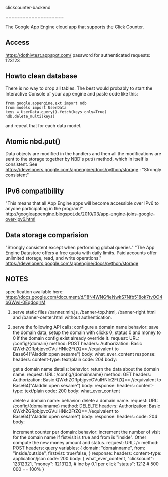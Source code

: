 clickcounter-backend

====================

The Google App Engine cloud app that supports the Click Counter.

Access
------
https://dothivtest.appspot.com/
password for authenticated requests: 123123


Howto clean database
--------------------
There is no way to drop all tables. The best would probably to
start the Interactive Console of your app engine and paste code like this:

	from google.appengine.ext import ndb
	from models import UserData
	keys = UserData.query().fetch(keys_only=True)
	ndb.delete_multi(keys)

and repeat that for each data model.


Atomic nbd.put()
----------------
Data objects are modified in the handlers and then all the modifications are
sent to the storage together by NBD's put() method, which in itself is consistent.
See https://developers.google.com/appengine/docs/python/storage :
"Strongly consistent"


IPv6 compatibility
------------------
"This means that all App Engine apps will become accessible over IPv6 to anyone participating in the program!"
http://googleappengine.blogspot.de/2010/03/app-engine-joins-google-over-ipv6.html



Data storage comparision
------------------------
"Strongly consistent except when performing global queries."
"The App Engine Datastore offers a free quota with daily limits. Paid accounts offer unlimited storage, read, and write operations."
https://developers.google.com/appengine/docs/python/storage


NOTES
-----
specification available here: https://docs.google.com/document/d/18N4WNGfieNwkS7Nfb518ok7tvOO4bGWwl-0EqdoqIrM

1) serve static files /banner.min.js, /banner-top.html, /banner-right.html and /banner-center.html without authentication.

2) serve the following API calls:
  configure a domain name
     behavior: save the domain data, setup the domain with clicks 0, status 0 and money to 0
     if the domain config exist already override it.
     request:
         URL: /config/{domain}
         method: POST
         headers:
          Authorization: Basic QWxhZGRpbjpvcGVuIHNlc2FtZQ== //equivalent to Base64("Aladdin:open sesame")
         body: what_ever_content
     response:
         headers:
          content-type: text/plain
          code: 204
         body:

   get a domain name details:
     behavior: return the data about the domain name.
     request:
         URL: /config/{domainname}
         method: GET
         headers:
          Authorization: Basic QWxhZGRpbjpvcGVuIHNlc2FtZQ== //equivalent to Base64("Aladdin:open sesame")
         body:
     response:
         headers:
          content-type: text/plain
          code: 200
         body: what_ever_content


   delete a domain name:
     behavior: delete a domain name.
     request:
         URL: /config/{domainname}
         method: DELELTE
         headers:
          Authorization: Basic QWxhZGRpbjpvcGVuIHNlc2FtZQ== //equivalent to Base64("Aladdin:open sesame")
         body:
     response:
         headers:
          code: 204
         body:

   increment counter per domain:
     behavior: increment the number of visit for the domain name if fistvisit is true and from is "inside".
      Other compute the new money amount and status.
     request:
         URL: /c
         method: POST
         headers:
         query variables:
         {
          domain: "domainname",
          from: "inside/outside",
          firstvist: true/false,
         }
     response:
         headers:
          content-type: application/json
          code: 200
         body:
         {
          what_ever_content,
          "clickcount": 12312321,
          "money": 1213123, # inc by 0.1 per click
          "status": 1212 # 500 000 == 100%
         }
